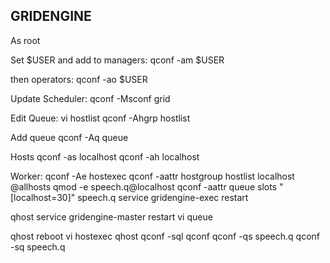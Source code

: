 GRIDENGINE
-----------

As root

Set $USER and add to managers:
qconf -am $USER

then operators:
qconf -ao $USER

Update Scheduler:
qconf -Msconf grid

Edit Queue:
vi hostlist
qconf -Ahgrp hostlist 

Add queue
qconf -Aq queue 

Hosts
qconf -as localhost
qconf -ah localhost

Worker:
qconf -Ae hostexec 
qconf -aattr hostgroup hostlist localhost @allhosts
qmod -e speech.q@localhost
qconf -aattr queue slots "[localhost=30]" speech.q
service gridengine-exec restart


qhost
service gridengine-master restart
vi queue

qhost
reboot
vi hostexec
qhost
qconf -sql
qconf
qconf -qs speech.q
qconf -sq speech.q

